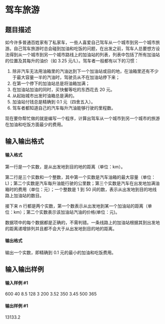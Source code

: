 
# 驾车旅游
## 题目描述
如今许多普通百姓家有了私家车，一些人喜爱自己驾车从一个城市到另一个城市旅游。自己驾车旅游时总会碰到加油和吃饭的问题，在出发之前，驾车人总要想方设法得到从一个城市到另一个城市路线上的加油站的列表，列表中包括了所有加油站的位置及其每升的油价（如 3.25 元/L）。驾车者一般都有以下的习惯：

1. 除非汽车无法用油箱里的汽油达到下一个加油站或目的地，在油箱里还有不少于最大容量一半的汽油时，驾驶员从不在加油站停下来；
2. 在第一个停下的加油站总是将油箱加满；
3. 在加油站加油的同时，买快餐等吃的东西花去 20 元。
4. 从起始城市出发时油箱总是满的。
5. 加油站付钱总是精确到 0.1 元（四舍五入）。
6. 驾车者都知道自己的汽车每升汽油能够行驶的里程数。

现在要你帮忙做的就是编写一个程序，计算出驾车从一个城市到另一个城市的旅游在加油和吃饭方面最少的费用。
## 输入输出格式
#### 输入格式

第一行是一个实数，是从出发地到目的地的距离（单位：km）。

第二行是三个实数和一个整数，其中第一个实数是汽车油箱的最大容量（单位：L)；第二个实数是汽车每升油能行驶的公里数；第三个实数是汽车在出发地加满油箱时的费用（单位：元）；一个整数是 1 到 50 间的数，表示从出发地到目的地线路上加油站的数目。

接下来 n 行都是两个实数，第一个数表示从出发地到某一个加油站的距离（单位：km）；第二个实数表示该加油站汽油的价格(单位：元)。

数据项中的每个数据都是正确的，不需判错。一条线路上的加油站根据其到出发地的距离递增排列并且都不会大于从出发地到目的地的距离。
#### 输出格式

输出一个实数，即精确到 0.1 元的最小的加油和吃饭费用。

## 输入输出样例
#### 输入样例 #1
600
40  8.5  128  3
200  3.52
350  3.45
500  365
#### 输出样例 #1
13133.2
